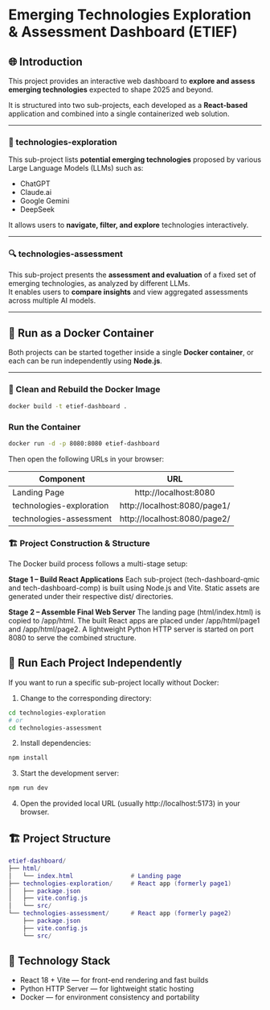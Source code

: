 # Emerging Technologies Exploration & Assessment Dashboard (ETIEF)

## 🌐 Introduction
This project provides an interactive web dashboard to **explore and assess emerging technologies** expected to shape 2025 and beyond.

It is structured into two sub-projects, each developed as a **React-based** application and combined into a single containerized web solution.

---

### 🚀 technologies-exploration
This sub-project lists **potential emerging technologies** proposed by various Large Language Models (LLMs) such as:
- ChatGPT  
- Claude.ai  
- Google Gemini  
- DeepSeek  

It allows users to **navigate, filter, and explore** technologies interactively.

---

### 🔍 technologies-assessment
This sub-project presents the **assessment and evaluation** of a fixed set of emerging technologies, as analyzed by different LLMs.  
It enables users to **compare insights** and view aggregated assessments across multiple AI models.

---

## 🐳 Run as a Docker Container

Both projects can be started together inside a single **Docker container**, or each can be run independently using **Node.js**.

---

### 🔧 Clean and Rebuild the Docker Image

```bash
docker build -t etief-dashboard .
```

### Run the Container

```bash 
docker run -d -p 8080:8080 etief-dashboard
```

Then open the following URLs in your browser:

| Component	| URL |
| ------------- |:-------------:|
| Landing Page |	http://localhost:8080 |
| technologies-exploration	| http://localhost:8080/page1/ |
| technologies-assessment |	http://localhost:8080/page2/ |

### 🏗️ Project Construction & Structure
The Docker build process follows a multi-stage setup:

**Stage 1 – Build React Applications**
Each sub-project (tech-dashboard-qmic and tech-dashboard-comp) is built using Node.js and Vite.
Static assets are generated under their respective dist/ directories.

**Stage 2 – Assemble Final Web Server**
The landing page (html/index.html) is copied to /app/html.
The built React apps are placed under /app/html/page1 and /app/html/page2.
A lightweight Python HTTP server is started on port 8080 to serve the combined structure.

## 🧩 Run Each Project Independently
If you want to run a specific sub-project locally without Docker:
1. Change to the corresponding directory:

```bash
cd technologies-exploration
# or
cd technologies-assessment
```

2. Install dependencies:
```bash
npm install
```

3. Start the development server:
```bash
npm run dev
```

4. Open the provided local URL (usually http://localhost:5173) in your browser.

## 🏗️ Project Structure

```lua
etief-dashboard/
├── html/
│   └── index.html                # Landing page
├── technologies-exploration/     # React app (formerly page1)
│   ├── package.json
│   ├── vite.config.js
│   └── src/
└── technologies-assessment/      # React app (formerly page2)
    ├── package.json
    ├── vite.config.js
    └── src/
```

## 🧱 Technology Stack
- React 18 + Vite — for front-end rendering and fast builds
- Python HTTP Server — for lightweight static hosting
- Docker — for environment consistency and portability
